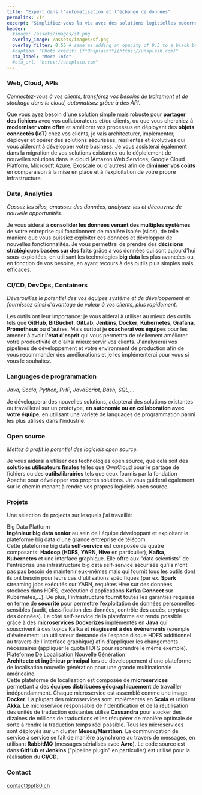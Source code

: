 ```yaml
---
title: "Expert dans l'automatisation et l'échange de données"
permalink: /fr
excerpt: "Simplifiez-vous la vie avec des solutions logicielles modernes"
header:
  #image: /assets/images/sf.png
  overlay_image: /assets/images/sf.png
  overlay_filter: 0.55 # same as adding an opacity of 0.5 to a black background
  #caption: "Photo credit: [**Unsplash**](https://unsplash.com)"
  cta_label: "More Info"
  #cta_url: "https://unsplash.com"
---
```


<a name="web-cloud-api"></a>
### Web, Cloud, APIs
*Connectez-vous à vos clients, transférez vos besoins de traitement et de stockage dans le cloud, automatisez grâce à des API.*

Que vous ayez besoin d'une solution simple mais robuste pour <b>partager des fichiers</b> avec vos collaborateurs et/ou clients, ou que vous cherchiez à <b>moderniser votre offre</b> et améliorer vos processus en déployant des <b>objets connectés (IoT)</b> chez vos clients, je vais architecturer, implémenter, déployer et opérer des solutions sécurisées, résilientes et évolutives qui vous aideront à développer votre business. Je vous assisterai également dans la migration de vos solutions existantes ou le déploiement de nouvelles solutions dans le cloud (Amazon Web Services, Google Cloud Platform, Microsoft Azure, Exoscale ou d'autres) afin de <b>diminuer vos coûts</b> en comparaison à la mise en place et à l'exploitation de votre propre infrastructure. 

<a name="data"></a>
### Data, Analytics

*Cassez les silos, amassez des données, analysez-les et découvrez de nouvelle opportunités.*

Je vous aiderai à <b>consolider les données venant des multiples systèmes</b> de votre entreprise qui fonctionnent de manière isolée (silos), de telle manière que vous puissiez exploiter ces données et développer de nouvelles fonctionnalités. Je vous permettrai de prendre des <b>décisions stratégiques basées sur des faits</b> grâce à vos données qui sont aujourd'hui sous-exploitées, en utilisant les technologies <b>big data</b> les plus avancées ou, en fonction de vos besoins, en ayant recours à des outils plus simples mais efficaces.

<a name="automation"></a>
### CI/CD, DevOps, Containers

*Déverouillez le potentiel des vos équipes système et de développement et fournissez ainsi d'avantage de valeur à vos clients, plus rapidement.*

Les outils ont leur importance: je vous aiderai à utiliser au mieux des outils tels que <b>GitHub</b>, <b>BitBucket</b>, <b>GitLab</b>, <b>Jenkins</b>, <b>Docker</b>, <b>Kubernetes</b>, <b>Grafana</b>, <b>Prometheus</b> ou d'autres. Mais surtout je <b>coacherai vos équipes</b> pour les amener à avoir <b>l'état d'esprit</b> qui vous permettra de réellement améliorer votre productivité et d'ainsi mieux servir vos clients. J'analyserai vos pipelines de développement et votre environment de production afin de vous recommander des améliorations et je les implémenterai pour vous si vous le souhaitez.

### Languages de programmation

*Java, Scala, Python, PHP, JavaScript, Bash, SQL,...*

Je développerai des nouvelles solutions, adapterai des solutions existantes ou travaillerai sur un prototype, <b>en autonomie ou en collaboration avec votre équipe</b>, en utilisant une variété de languages de programmation parmi les plus utilisés dans l'industrie.

### Open source

*Mettez à profit le potentiel des logiciels open source.*

Je vous aiderai à utiliser des technologies open source, que cela soit des <b>solutions utilisateurs finales</b> telles que OwnCloud pour le partage de fichiers ou des <b>outils/librairies</b> tels que ceux fournis par la fondation Apache pour développer vos propres solutions. Je vous guiderai également sur le chemin menant à rendre vos propres logiciels open source.

### Projets

Une sélection de projects sur lesquels j'ai travaillé:

<div class="projectContainer2">
<div class="projectTitle">Big Data Platform</div>

<div class="projectIntro"><b>Ingénieur big data senior</b> au sein de l'équipe développant et exploitant la plateforme big data d'une grande entreprise de télécom.</div>

<div class="projectDesc">Cette plateforme big data <b>self-service</b> est composée de quatre composants: <b>Hadoop</b> (<b>HDFS</b>, <b>YARN</b>, <b>Hive</b> en particulier), <b>Kafka</b>, <b>Kubernetes</b> et une interface graphique. Elle offre aux "data scientists" de l'entreprise une infrastructure big data self-service sécurisée qu'ils n'ont pas pas besoin de maintenir eux-mêmes mais qui fournit tous les outils dont ils ont besoin pour leurs cas d'utilisations spécifiques (par ex. <b>Spark</b> streaming jobs exécutés sur YARN, requêtes Hive sur des données stockées dans HDFS, excécution d'applications <b>Kafka Connect</b> sur Kubernetes,...). De plus, l'infrastructure fournit toutes les garanties requises en terme de <b>sécurité</b> pour permettre l'exploitation de données personnelles sensibles (audit, classification des données, contrôle des accès, cryptage des données).
Le côté self-service de la plateforme est rendu possible grâce à des <b>microservices Dockerizés</b> implémentés en <b>Java</b> qui souscrivent à des topics Kafka et <b>réagissent à des événements</b> (exemple d'événement: un utilisateur demande de l'espace disque HDFS additionnel au travers de l'interface graphique) afin d'appliquer les changements nécessaires (appliquer le quota HDFS pour reprendre le même exemple).</div>
</div>

<div class="projectContainer1">
<div class="projectTitle">Plateforme De Localisation Nouvelle Génération</div>

<div class="projectIntro"><b>Architecte et ingénieur principal</b> lors du développement d'une plateforme de localisation nouvelle génération pour une grande multinationale américaine.</div>

<div class="projectDesc">Cette plateforme de localisation est composée de <b>microservices</b> permettant à des <b>équipes distribuées géographiquement</b> de travailler indépendamment. Chaque microservice est assemblé comme une image <b>Docker</b>. La plupart des microservices sont implémentés en <b>Scala</b> et utilisent <b>Akka</b>. Le microservice responsable de l'identification et de la réutilisation des unités de traduction existantes utilise <b>Cassandra</b> pour stocker des dizaines de millions de traductions et les récupérer de manière optimale de sorte à rendre la traduction temps réel possible. Tous les microservices sont déployés sur un cluster <b>Mesos/Marathon</b>. La communication de service à service se fait de manière asynchrone au travers de messages, en utilisant <b>RabbitMQ</b> (messages sérialisés avec <b>Avro</b>). Le code source est dans <b>GitHub</b> et <b>Jenkins</b> ("pipeline plugin" en particulier) est utilisé pour la réalisation du <b>CI/CD</b>.</div>
</div>

### Contact
[contact@pf80.ch](mailto:contact@pf80.ch)